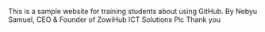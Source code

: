 This is a sample website for training students about using GitHub.
By Nebyu Samuel, CEO & Founder of ZowiHub ICT Solutions Plc
Thank you
